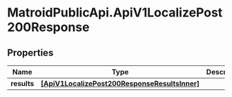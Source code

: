 # MatroidPublicApi.ApiV1LocalizePost200Response

## Properties

Name | Type | Description | Notes
------------ | ------------- | ------------- | -------------
**results** | [**[ApiV1LocalizePost200ResponseResultsInner]**](ApiV1LocalizePost200ResponseResultsInner.md) |  | [optional] 


